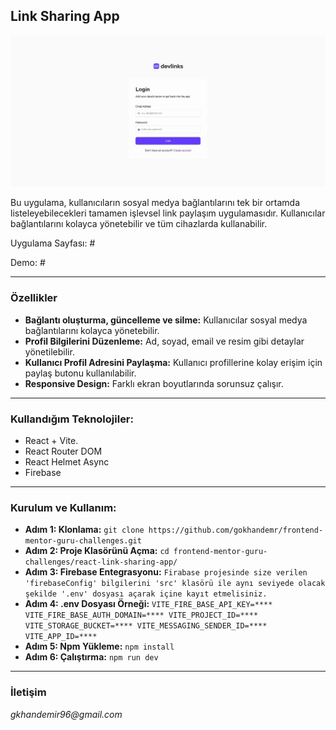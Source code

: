 ## Link Sharing App

![Link Sharing App](./src/assets/images/images.gif)

Bu uygulama, kullanıcıların sosyal medya bağlantılarını tek bir ortamda listeleyebilecekleri tamamen işlevsel link paylaşım uygulamasıdır. Kullanıcılar bağlantılarını kolayca yönetebilir ve tüm cihazlarda kullanabilir.

Uygulama Sayfası: #

Demo: #

---

### Özellikler

- **Bağlantı oluşturma, güncelleme ve silme:** Kullanıcılar sosyal medya bağlantılarını kolayca yönetebilir.
- **Profil Bilgilerini Düzenleme:** Ad, soyad, email ve resim gibi detaylar yönetilebilir.
- **Kullanıcı Profil Adresini Paylaşma:** Kullanıcı profillerine kolay erişim için paylaş butonu kullanılabilir.
- **Responsive Design:** Farklı ekran boyutlarında sorunsuz çalışır.

---

### Kullandığım Teknolojiler:

- React + Vite.
- React Router DOM
- React Helmet Async
- Firebase

---

### Kurulum ve Kullanım:

- **Adım 1: Klonlama:** `git clone https://github.com/gokhandemr/frontend-mentor-guru-challenges.git`
- **Adım 2: Proje Klasörünü Açma:** `cd frontend-mentor-guru-challenges/react-link-sharing-app/`
- **Adım 3: Firebase Entegrasyonu:** `Firabase projesinde size verilen 'firebaseConfig' bilgilerini 'src' klasörü ile aynı seviyede olacak şekilde '.env' dosyası açarak içine kayıt etmelisiniz.`
- **Adım 4: .env Dosyası Örneği:** `VITE_FIRE_BASE_API_KEY=**** VITE_FIRE_BASE_AUTH_DOMAIN=**** VITE_PROJECT_ID=**** VITE_STORAGE_BUCKET=**** VITE_MESSAGING_SENDER_ID=**** VITE_APP_ID=****`
- **Adım 5: Npm Yükleme:** `npm install`
- **Adım 6: Çalıştırma:** `npm run dev`

---

### İletişim

_gkhandemir96@gmail.com_

